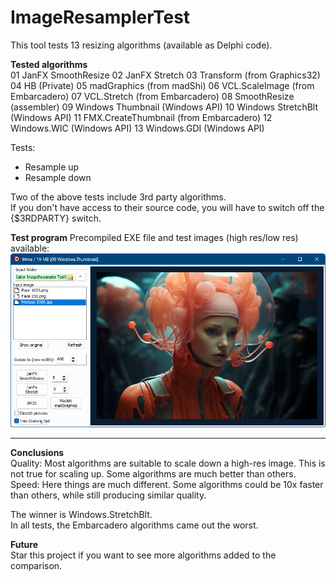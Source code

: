 # ImageResamplerTest
 
This tool tests 13 resizing algorithms (available as Delphi code).  
    
**Tested algorithms**  
   01 JanFX SmoothResize
   02 JanFX Stretch
   03 Transform (from Graphics32)
   04 HB (Private)
   05 madGraphics (from madShi)
   06 VCL.ScaleImage (from Embarcadero)
   07 VCL.Stretch (from Embarcadero)
   08 SmoothResize (assembler)
   09 Windows Thumbnail (Windows API)
   10 Windows StretchBlt (Windows API)
   11 FMX.CreateThumbnail (from Embarcadero)
   12 Windows.WIC (Windows API)
   13 Windows.GDI (Windows API)
   
Tests: 
   * Resample up  
   * Resample down     
   
Two of the above tests include 3rd party algorithms.  
If you don't have access to their source code, you will have to switch off the {$3RDPARTY} switch.     
    
**Test program** 
Precompiled EXE file and test images (high res/low res) available:
![Screenshot](/About/screenshot.png)     

 ------------------------------------------------------------------------------------------------------------

**Conclusions**   
   Quality: Most algorithms are suitable to scale down a high-res image. This is not true for scaling up. Some algorithms are much better than others.
   Speed: Here things are much different. Some algorithms could be 10x faster than others, while still producing similar quality.   
   
   The winner is Windows.StretchBlt.  
   In all tests, the Embarcadero algorithms came out the worst.
   
**Future**    
   Star this project if you want to see more algorithms added to the comparison. 
